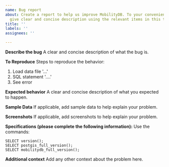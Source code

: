 ```yaml
---
name: Bug report
about: Create a report to help us improve MobilityDB. To your convenience, please
  give clear and concise description using the relevant items in this template.
title: ''
labels: ''
assignees: ''

---
```


**Describe the bug**
A clear and concise description of what the bug is.

**To Reproduce**
Steps to reproduce the behavior:
1. Load data file '...'
2. SQL statement '....'
3. See error

**Expected behavior**
A clear and concise description of what you expected to happen.

**Sample Data**
If applicable, add sample data to help explain your problem.

**Screenshots**
If applicable, add screenshots to help explain your problem.

**Specifications (please complete the following information):**
Use the commands:
```
SELECT version();
SELECT postgis_full_version();
SELECT mobilitydb_full_version();
```

**Additional context**
Add any other context about the problem here.
